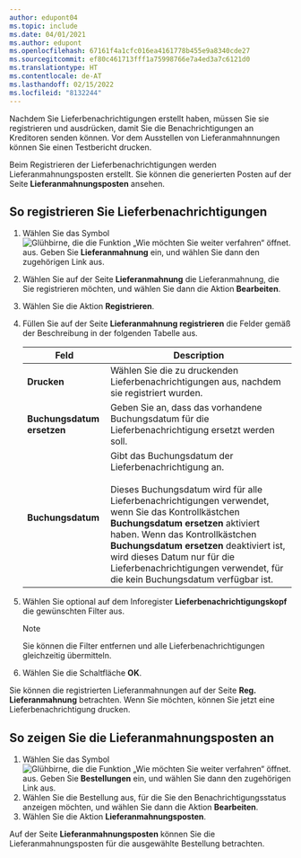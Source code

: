 ```yaml
---
author: edupont04
ms.topic: include
ms.date: 04/01/2021
ms.author: edupont
ms.openlocfilehash: 67161f4a1cfc016ea4161778b455e9a8340cde27
ms.sourcegitcommit: ef80c461713fff1a75998766e7a4ed3a7c6121d0
ms.translationtype: HT
ms.contentlocale: de-AT
ms.lasthandoff: 02/15/2022
ms.locfileid: "8132244"
---
```

Nachdem Sie Lieferbenachrichtigungen erstellt haben, müssen Sie sie registrieren und ausdrücken, damit Sie die Benachrichtigungen an Kreditoren senden können. Vor dem Ausstellen von Lieferanmahnnungen können Sie einen Testbericht drucken.  

Beim Registrieren der Lieferbenachrichtigungen werden Lieferanmahnungsposten erstellt. Sie können die generierten Posten auf der Seite **Lieferanmahnungsposten** ansehen.  

## <a name="to-issue-delivery-reminders"></a>So registrieren Sie Lieferbenachrichtigungen  

1. Wählen Sie das Symbol ![Glühbirne, die die Funktion „Wie möchten Sie weiter verfahren“ öffnet.](../../../media/ui-search/search_small.png "Tell me-Funktion") aus. Geben Sie **Lieferanmahnung** ein, und wählen Sie dann den zugehörigen Link aus.  
2. Wählen Sie auf der Seite **Lieferanmahnung** die Lieferanmahnung, die Sie registrieren möchten, und wählen Sie dann die Aktion **Bearbeiten**.  
3. Wählen Sie die Aktion **Registrieren**.  
4. Füllen Sie auf der Seite **Lieferanmahnung registrieren** die Felder gemäß der Beschreibung in der folgenden Tabelle aus.  

    |Feld|Description|  
    |---------------------------------|---------------------------------------|  
    |**Drucken**|Wählen Sie die zu druckenden Lieferbenachrichtigungen aus, nachdem sie registriert wurden.|  
    |**Buchungsdatum ersetzen**|Geben Sie an, dass das vorhandene Buchungsdatum für die Lieferbenachrichtigung ersetzt werden soll.|  
    |**Buchungsdatum**|Gibt das Buchungsdatum der Lieferbenachrichtigung an.<br /><br /> Dieses Buchungsdatum wird für alle Lieferbenachrichtigungen verwendet, wenn Sie das Kontrollkästchen **Buchungsdatum ersetzen** aktiviert haben. Wenn das Kontrollkästchen **Buchungsdatum ersetzen** deaktiviert ist, wird dieses Datum nur für die Lieferbenachrichtigungen verwendet, für die kein Buchungsdatum verfügbar ist.|  

5. Wählen Sie optional auf dem Inforegister **Lieferbenachrichtigungskopf** die gewünschten Filter aus.  

    > [!NOTE]  
    >  Sie können die Filter entfernen und alle Lieferbenachrichtigungen gleichzeitig übermitteln.  

6. Wählen Sie die Schaltfläche **OK**.  

Sie können die registrierten Lieferanmahnungen auf der Seite **Reg. Lieferanmahnung** betrachten. Wenn Sie möchten, können Sie jetzt eine Lieferbenachrichtigung drucken.  

## <a name="to-view-delivery-reminder-ledger-entries"></a>So zeigen Sie die Lieferanmahnungsposten an  

1. Wählen Sie das Symbol ![Glühbirne, die die Funktion „Wie möchten Sie weiter verfahren“ öffnet.](../../../media/ui-search/search_small.png "Tell me-Funktion") aus. Geben Sie **Bestellungen** ein, und wählen Sie dann den zugehörigen Link aus.  
2. Wählen Sie die Bestellung aus, für die Sie den Benachrichtigungsstatus anzeigen möchten, und wählen Sie dann die Aktion **Bearbeiten**.  
3. Wählen Sie die Aktion **Lieferanmahnungsposten**.  

Auf der Seite **Lieferanmahnungsposten** können Sie die Lieferanmahnungsposten für die ausgewählte Bestellung betrachten.  
